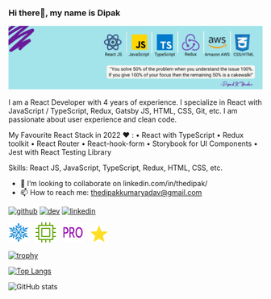 ### Hi there👋, my name is Dipak
![](https://github.com/thedipak/thedipak/blob/main/github%20wallpaper.png)

I am a React Developer with 4 years of experience. I specialize in React with JavaScript / TypeScript, Redux, Gatsby JS, HTML, CSS, Git, etc. I am passionate about user experience and clean code.

My Favourite React Stack in 2022 ❤️ :
• React with TypeScript
• Redux toolkit
• React Router
• React-hook-form
• Storybook for UI Components 
• Jest with React Testing Library

Skills: React JS, JavaScript, TypeScript, Redux, HTML, CSS, etc.

- 👯 I’m looking to collaborate on linkedin.com/in/thedipak/ 
- 📫 How to reach me: thedipakkumaryadav@gmail.com 


[<img src='https://cdn.jsdelivr.net/npm/simple-icons@3.0.1/icons/github.svg' alt='github' height='40'>](https://github.com/thedipak)  [<img src='https://cdn.jsdelivr.net/npm/simple-icons@3.0.1/icons/dev-dot-to.svg' alt='dev' height='40'>](https://dev.to/https://dev.to/thedipak)  [<img src='https://cdn.jsdelivr.net/npm/simple-icons@3.0.1/icons/linkedin.svg' alt='linkedin' height='40'>](https://www.linkedin.com/in/linkedin.com/in/thedipak//)  

<a href='https://archiveprogram.github.com/'><img src='https://raw.githubusercontent.com/acervenky/animated-github-badges/master/assets/acbadge.gif' width='40' height='40'></a> <a href='https://docs.github.com/en/developers'><img src='https://raw.githubusercontent.com/acervenky/animated-github-badges/master/assets/devbadge.gif' width='40' height='40'></a> <a href='https://github.com/pricing'><img src='https://raw.githubusercontent.com/acervenky/animated-github-badges/master/assets/pro.gif' width='40' height='40'></a> <a href='https://stars.github.com/'><img src='https://raw.githubusercontent.com/acervenky/animated-github-badges/master/assets/starbadge.gif' width='35' height='35'></a> 

[![trophy](https://github-profile-trophy.vercel.app/?username=thedipak)](https://github.com/ryo-ma/github-profile-trophy)

[![Top Langs](https://github-readme-stats.vercel.app/api/top-langs/?username=thedipak)](https://github.com/anuraghazra/github-readme-stats)

![GitHub stats](https://github-readme-stats.vercel.app/api?username=thedipak&show_icons=true)  

